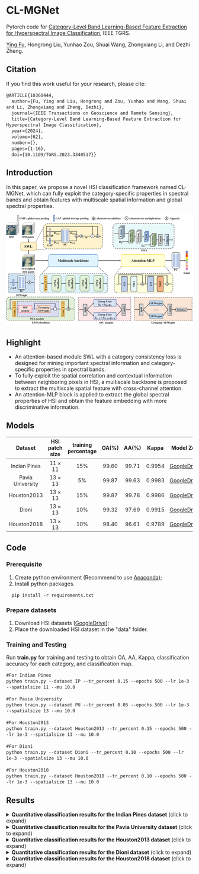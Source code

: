 # CL-MGNet
Pytorch code for [Category-Level Band Learning-Based Feature Extraction for Hyperspectral Image Classification](https://ieeexplore.ieee.org/document/10360444), IEEE TGRS.

[Ying Fu](https://ying-fu.github.io/), Hongrong Liu, Yunhao Zou, Shuai Wang, Zhongxiang Li, and Dezhi Zheng.

## Citation
If you find this work useful for your research, please cite: 
```
@ARTICLE{10360444,
  author={Fu, Ying and Liu, Hongrong and Zou, Yunhao and Wang, Shuai and Li, Zhongxiang and Zheng, Dezhi},
  journal={IEEE Transactions on Geoscience and Remote Sensing}, 
  title={Category-Level Band Learning-Based Feature Extraction for Hyperspectral Image Classification}, 
  year={2024},
  volume={62},
  number={},
  pages={1-16},
  doi={10.1109/TGRS.2023.3340517}}
```

## Introduction
In this paper, we propose a novel HSI classification framework named CL-MGNet, which can fully exploit the category-specific properties in spectral bands and obtain features with multiscale spatial information and global spectral properties.

<img src="figs/framework.png" width="650px"/>

## Highlight
- An attention-based module SWL with a category consistency loss is designed for mining important spectral information and category-specific properties in spectral bands.
- To fully exploit the spatial correlation and contextual information between neighboring pixels in HSI, a multiscale backbone is proposed to extract the multiscale spatial feature with cross-channel attention.
- An attention-MLP block is applied to extract the global spectral properties of HSI and obtain the feature embedding with more discriminative information.

## Models
| Dataset          | HSI patch size | training percentage | OA(%) | AA(%) | Kappa  | Model Zoo    |
| :--------------: | :------------: | :-----------------: | :---: | :---: | :----: | :----------: |
| Indian Pines     | 11 × 11        | 15%                 | 99.60 | 99.71 | 0.9954 | [GoogleDrive](https://drive.google.com/file/d/1j7-ve4_pcZUBp6U6GNTANrKIJ7eGdG6w/view?usp=drive_link) |
| Pavia University | 13 × 13        |  5%                 | 99.87 | 99.63 | 0.9983 | [GoogleDrive](https://drive.google.com/file/d/1l6zrnF-pL5uhj7zW-0a3mWXk5MqTrNjn/view?usp=drive_link) |
| Houston2013      | 13 × 13        | 15%                 | 99.87 | 99.78 | 0.9986 | [GoogleDrive](https://drive.google.com/file/d/1Ew1gvO116pJPHBMXGBx8DX5Bc0r4BhU2/view?usp=drive_link) |
| Dioni            | 13 × 13        | 10%                 | 99.32 | 97.69 | 0.9915 | [GoogleDrive](https://drive.google.com/file/d/10BQkf47dtzOxykvyWYVXI5bFedZ4a7FO/view?usp=drive_link) |
| Houston2018      | 13 × 13        | 10%                 | 98.40 | 96.61 | 0.9789 | [GoogleDrive](https://drive.google.com/file/d/1b2VEZVFmtKhQV0NqpS6PJJ-QMBBe-QDa/view?usp=drive_link) |

## Code
### Prerequisite
1. Create python environment (Recommend to use [Anaconda](https://www.anaconda.com/));
2. Install python packages.
```python3
  pip install -r requirements.txt
```
### Prepare datasets
1. Download HSI datasets [[GoogleDrive](https://drive.google.com/drive/folders/1ThAcJscv0FotmLTvt4Af_pHe9zaH3KFI?usp=sharing)];
2. Place the downloaded HSI dataset in the "data" folder.
### Training and Testing
Run <strong>train.py</strong> for training and testing to obtain OA, AA, Kappa, classification accuracy for each category, and classification map.
```python3
#For Indian Pines
python train.py --dataset IP --tr_percent 0.15 --epochs 500 --lr 1e-3 --spatialsize 11 --mu 10.0

#For Pavia University
python train.py --dataset PU --tr_percent 0.05 --epochs 500 --lr 1e-3 --spatialsize 13 --mu 10.0

#For Houston2013
python train.py --dataset Houston2013 --tr_percent 0.15 --epochs 500 --lr 1e-3 --spatialsize 13 --mu 10.0

#For Dioni
python train.py --dataset Dioni --tr_percent 0.10 --epochs 500 --lr 1e-3 --spatialsize 13 --mu 10.0

#For Houston2018
python train.py --dataset Houston2018 --tr_percent 0.10 --epochs 500 --lr 1e-3 --spatialsize 13 --mu 10.0
```
## Results
<details>
<summary><strong>Quantitative classification results for the Indian Pines dataset</strong> (click to expand) </summary>
<img src = "figs/table1.png"> 
<img src = "figs/fig1.png"> 
</details>

<details>
<summary><strong>Quantitative classification results for the Pavia University dataset</strong> (click to expand) </summary>
<img src = "figs/table2.png"> 
<img src = "figs/fig2.png"> 
</details>

<details>
<summary><strong>Quantitative classification results for the Houston2013 dataset</strong> (click to expand) </summary>
<img src = "figs/table3.png"> 
<img src = "figs/fig3.png"> 
</details>

<details>
<summary><strong>Quantitative classification results for the Dioni dataset</strong> (click to expand) </summary>
<img src = "figs/table4.png"> 
<img src = "figs/fig4.png"> 
</details>

<details>
<summary><strong>Quantitative classification results for the Houston2018 dataset</strong> (click to expand) </summary>
<img src = "figs/table5.png"> 
<img src = "figs/fig5.png"> 
</details>
